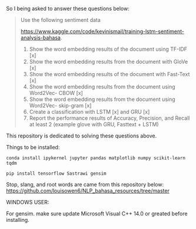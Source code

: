 So I being asked to answer these questions below:

> Use the following sentiment data
>
> https://www.kaggle.com/code/kevinismail/training-lstm-sentiment-analysis-bahasa.
>
> 1. Show the word embedding results of the document using TF-IDF [x] <br />
> 2. Show the word embedding results from the document with GloVe [x] <br />
> 3. Show the word embedding results of the document with Fast-Text [x] <br />
> 4. Show the word embedding results from the document using Word2Vec- CBOW [x] <br />
> 5. Show the word embedding results from the document using Word2Vec- skip-gram [x] <br />
> 6. Create a classification with LSTM [x] and GRU [x] <br />
> 7. Report the performance results of Accuracy, Precision, and Recall at least 2 (example glove with GRU, Fasttext + LSTM) <br />

This repository is dedicated to solving these questions above. 

Things to be installed:

`conda install ipykernel jupyter pandas matplotlib numpy scikit-learn tqdm`

`pip install tensorflow Sastrawi gensim`

Stop, slang, and root words are came from this repository below:
https://github.com/louisowen6/NLP_bahasa_resources/tree/master


WINDOWS USER:

For gensim. make sure update Microsoft Visual C++ 14.0 or greated before installing.
